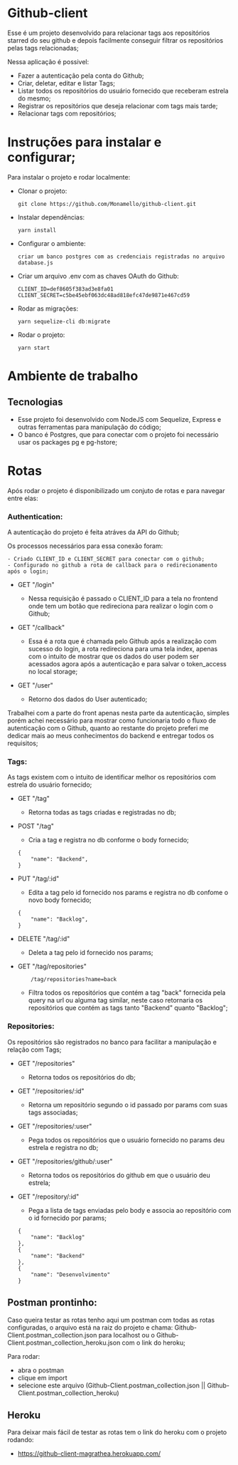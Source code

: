 # Github-client

Esse é um projeto desenvolvido para relacionar tags aos repositórios starred do seu github e depois facilmente conseguir filtrar
os repositórios pelas tags relacionadas;

Nessa aplicação é possivel:
 - Fazer a autenticação pela conta do Github;
 - Criar, deletar, editar e listar Tags;
 - Listar todos os repositórios do usuário fornecido que receberam estrela do mesmo;
 - Registrar os repositórios que deseja relacionar com tags mais tarde;
 - Relacionar tags com repositórios;

# Instruções para instalar e configurar;
Para instalar o projeto e rodar localmente:
* Clonar o projeto:

    ```
    git clone https://github.com/Monamello/github-client.git
    ```
* Instalar dependências:
    ```
    yarn install
    ```
* Configurar o ambiente:
    ```
    criar um banco postgres com as credenciais registradas no arquivo database.js
    ```
* Criar um arquivo .env com as chaves OAuth do Github:
    ```
    CLIENT_ID=def8605f383ad3e8fa01
    CLIENT_SECRET=c5be45ebf063dc48ad818efc47de9871e467cd59
    ```
* Rodar as migrações:
    ```
    yarn sequelize-cli db:migrate
    ```
* Rodar o projeto:
    ```
    yarn start
    ```
# Ambiente de trabalho
## Tecnologias
 - Esse projeto foi desenvolvido com NodeJS com Sequelize, Express e outras ferramentas para manipulação do código;
 - O banco é Postgres, que para conectar com o projeto foi necessário usar os packages pg e pg-hstore;



# Rotas
Após rodar o projeto é disponibilizado um conjuto de rotas e para navegar entre elas:

### Authentication:
A autenticação do projeto é feita atráves da API do Github;

Os processos necessários para essa conexão foram:
```
- Criado CLIENT_ID e CLIENT_SECRET para conectar com o github;
- Configurado no github a rota de callback para o redirecionamento após o login;
```

* GET "/login"
     - Nessa requisição é passado o CLIENT_ID para a tela no frontend onde tem um botão que
    redireciona para realizar o login com o Github;

* GET "/callback"
     - Essa é a rota que é chamada pelo Github após a realização com sucesso do login,
    a rota redireciona para uma tela index, apenas com o intuito de mostrar que os dados
    do user podem ser acessados agora após a autenticação e para salvar o token_access no local storage;

* GET "/user"
     - Retorno dos dados do User autenticado;

Trabalhei com a parte do front apenas nesta parte da autenticação, simples porém achei necessário para mostrar como funcionaria todo o fluxo de autenticação com o Github, quanto ao restante do projeto preferi me dedicar mais ao meus conhecimentos do backend e entregar todos os requisitos;

### Tags:
As tags existem com o intuito de identificar melhor os repositórios com estrela do usuário fornecido;

* GET "/tag"
     - Retorna todas as tags criadas e registradas no db;

* POST "/tag"
     - Cria a tag e registra no db conforme o body fornecido;
    ```
    {
        "name": "Backend",
    }
    ```

* PUT "/tag/:id"
     - Edita a tag pelo id fornecido nos params e registra no db confome o novo body fornecido;
    ```
    {
        "name": "Backlog",
    }
    ```

* DELETE "/tag/:id"
     - Deleta a tag pelo id fornecido nos params;


* GET "/tag/repositories"
    ```
        /tag/repositories?name=back
    ```
     - Filtra todos os repositórios que contém a tag "back" fornecida pela query na url ou alguma tag similar, neste caso retornaria os repositórios que contém as tags tanto "Backend" quanto "Backlog";

### Repositories:
Os repositórios são registrados no banco para facilitar a manipulação e relação com Tags;

* GET "/repositories"
     - Retorna todos os repositórios do db;

* GET "/repositories/:id"
     - Retorna um repositório segundo o id passado por params com suas tags associadas;

* GET "/repositories/:user"
     - Pega todos os repositórios que o usuário fornecido no params deu estrela e registra no db;

* GET "/repositories/github/:user"
     - Retorna todos os repositórios do github em que o usuário deu estrela;

* GET "/repository/:id"
     - Pega a lista de tags enviadas pelo body e associa ao repositório com o id fornecido por params;
    ```
    {
        "name": "Backlog"
    },
    {
        "name": "Backend"
    },
    {
        "name": "Desenvolvimento"
    }
    ```

## Postman prontinho:
Caso queira testar as rotas tenho aqui um postman com todas as rotas configuradas,
o arquivo está na raiz do projeto e chama: Github-Client.postman_collection.json
para localhost ou o Github-Client.postman_collection_heroku.json com o link do heroku;

Para rodar:
 - abra o postman
 - clique em import
 - selecione este arquivo (Github-Client.postman_collection.json || Github-Client.postman_collection_heroku)


 ## Heroku
 Para deixar mais fácil de testar as rotas tem o link do heroku com o projeto rodando:
  - https://github-client-magrathea.herokuapp.com/
